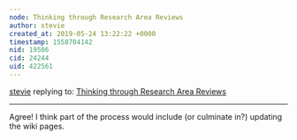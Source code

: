 ```yaml
---
node: Thinking through Research Area Reviews 
author: stevie
created_at: 2019-05-24 13:22:22 +0000
timestamp: 1558704142
nid: 19506
cid: 24244
uid: 422561
---
```




[stevie](../profile/stevie) replying to: [Thinking through Research Area Reviews ](../notes/stevie/05-23-2019/thinking-through-research-area-reviews)

----
 Agree! I think part of the process would include (or culminate in?) updating the wiki pages. 
